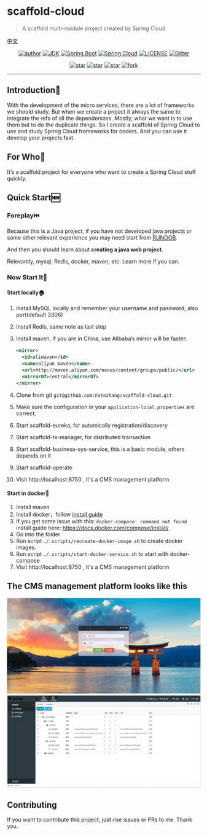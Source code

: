# scaffold-cloud

> A scaffold multi-module project created by Spring Cloud

[中文](./docs/README.md)

<p align="center">
  <a href="http://zhangjiaheng.cn"><img alt="author" src="https://img.shields.io/badge/Author-ZhangJiaheng_Blog-blue.svg"/></a>
  <a href="https://www.oracle.com/technetwork/java/javase/downloads/index.html"><img alt="JDK" src="https://img.shields.io/badge/JDK-1.8+-orange.svg"/></a>
  <a href="https://docs.spring.io/spring-boot/docs/2.0.3.RELEASE/reference/html/"><img alt="Spring Boot" src="https://img.shields.io/badge/Spring Boot-2.1.4.RELEASE-brightgreen.svg"/></a>
  <a href="https://docs.spring.io/spring-boot/docs/2.0.3.RELEASE/reference/html/"><img alt="Spring Cloud" src="https://img.shields.io/badge/Spring Cloud-Greenwich.SR1-black.svg"/></a>
  <a href="https://github.com/Fatezhang/scaffold-cloud/blob/master/LICENSE"><img alt="LICENSE" src="https://img.shields.io/github/license/Fatezhang/scaffold-cloud.svg"/></a>  
  <a href="https://gitter.im/scaffold-cloud/community?utm_source=badge&utm_medium=badge&utm_campaign=pr-badge"><img alt="Gitter" src="https://badges.gitter.im/scaffold-cloud/community.svg"/></a>  
</p>


<p align="center">
  <a href="https://github.com/Fatezhang/scaffold-cloud/stargazers"><img alt="star" src="https://img.shields.io/github/stars/Fatezhang/scaffold-cloud.svg?label=Stars&style=social"/></a>
  <a href="https://github.com/Fatezhang/scaffold-cloud/network/members"><img alt="star" src="https://img.shields.io/github/forks/Fatezhang/scaffold-cloud.svg?label=Fork&style=social"/></a>
  <a href="https://github.com/Fatezhang/scaffold-cloud/watchers"><img alt="star" src="https://img.shields.io/github/watchers/Fatezhang/scaffold-cloud.svg?label=Watch&style=social"/></a>
  <a href='https://gitee.com/chennianfenglou/scaffold-cloud/stargazers'><img alt='fork' src='https://gitee.com/chennianfenglou/scaffold-cloud/badge/star.svg?theme=white'/></a>
</p>

---

## Introduction:notebook_with_decorative_cover:

With the development of the micro services, there are a lot of frameworks we should study. But when we create a project it always the same to integrate the refs of all the dependencies. Mostly, what we want is to use them but to do the duplicate things. So I create a scaffold of Spring Cloud to use and study Spring Cloud frameworks for coders. And you can use it develop your projects fast.

## For Who:information_desk_person:

It’s a scaffold project for everyone who want to create a Spring Cloud stuff quickly.

## Quick Start:new:

### Foreplay:previous_track_button:

Because this is a Java project, if you have not developed java projects or some other relevant experience  you may need start from [RUNOOB](https://www.runoob.com/java/java-tutorial.html).

And then you should learn about **creating a java web project**.

Relevantly, mysql, Redis, docker, maven, etc. Learn more if you can. 

### Now Start It:beginner:

#### Start locally:house:

1. Install MySQL locally and remember your username and password, also port(default 3306)

2. Install Redis, same note as last step

3. Install maven, if you are in China, use Alibaba’s mirror will be faster: 

   ```xml
   <mirror>
     <id>alimaven</id>
     <name>aliyun maven</name>
     <url>http://maven.aliyun.com/nexus/content/groups/public/</url>
     <mirrorOf>central</mirrorOf>        
   </mirror>
   ```

   

4. Clone from git `git@github.com:Fatezhang/scaffold-cloud.git`

5. Make sure the configuration in your `application-local.properties` are correct.

6. Start scaffold-eureka, for automically registration/discovery

7. Start scaffold-tx-manager, for distributed transaction

8. Start scaffold-business-sys-service, this is a basic module, others depends on it

9. Start scaffold-operate 

10. Visit http://localhost:8750 , it's a CMS management platform

#### Start in docker:nut_and_bolt:

1. Install maven
2. Install docker，follow [install guide](https://docs.docker.com/install/)
3. If you get some issue with this: `docker-compose: command not found` install guide here: https://docs.docker.com/compose/install/
4. Go into the folder
5. Run script `./.scripts/recreate-docker-image.sh` to create docker images.
6. Run script `./.scripts/start-docker-service.sh` to start with docker-compose
7. Visit http://localhost:8750 , it's a CMS management platform 

## The CMS management platform looks like this

![home](images/demo.png)
![home](images/demo2.png)

## Contributing
If you want to contribute this project, just rise issues or PRs to me. Thank you.





















